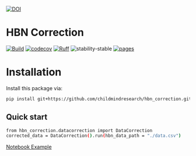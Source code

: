 [![DOI](https://zenodo.org/badge/657341621.svg)](https://zenodo.org/doi/10.5281/zenodo.10383685)

# HBN Correction

[![Build](https://github.com/childmindresearch/hbn_correction/actions/workflows/test.yaml/badge.svg?branch=main)](https://github.com/childmindresearch/hbn_correction/actions/workflows/test.yaml?query=branch%3Amain)
[![codecov](https://codecov.io/gh/childmindresearch/hbn_correction/branch/main/graph/badge.svg?token=22HWWFWPW5)](https://codecov.io/gh/childmindresearch/hbn_correction)
[![Ruff](https://img.shields.io/endpoint?url=https://raw.githubusercontent.com/astral-sh/ruff/main/assets/badge/v2.json)](https://github.com/astral-sh/ruff)
![stability-stable](https://img.shields.io/badge/stability-stable-green.svg)
[![pages](https://img.shields.io/badge/api-docs-blue)](https://childmindresearch.github.io/hbn_correction)

# Installation 
Install this package via:
```sh
pip install git+https://github.com/childmindresearch/hbn_correction.git
```

## Quick start
```sh
from hbn_correction.datacorrection import DataCorrection
corrected_data = DataCorrection().run(hbn_data_path = "./data.csv")
```
[Notebook Example](https://github.com/childmindresearch/hbn_correction/blob/main/examples/run_data_correction.ipynb)
